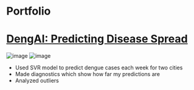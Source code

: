 # Portfolio

# [DengAI: Predicting Disease Spread](https://github.com/Bane00000/Portfolio/tree/main/predicting%20disease%20spread)
![image](https://user-images.githubusercontent.com/102976455/203093351-58d42cfb-b128-46fb-8825-972f67d67ff6.png)
![image](https://user-images.githubusercontent.com/102976455/203093940-ebb2378c-bee6-4ab6-92b1-df96ea1b61ad.png)

* Used SVR model to predict dengue cases each week for two cities
* Made diagnostics which show how far my predictions are
* Analyzed outliers
